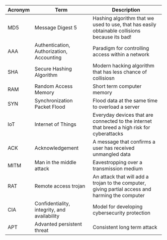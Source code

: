 Acronym | Term | Description
----| ----| -----
MD5 | Message Digest 5 | Hashing algorithm that we used to use, that has easily obtainable collisions because its bad!
AAA | Authentication, Authorization, Accounting | Paradigm for controlling access within a network
SHA | Secure Hashing Algorithm | Modern hacking algorithm that has less chance of collisiosn
RAM | Random Access Memory | Short term computer memory
SYN | Synchronization Packet Flood | Flood data at the same time to overload a server
IoT | Internet of Things | Everyday devices that are connected to the internet that breed a high risk for cyberattacks
ACK | Acknowledgement | A message that confirms a user has received unmangled data
MITM | Man in the middle attack | Eavestropping over a transmission medium
RAT | Remote access trojan | An attack that will add a trojan to the computer, giving partial access and harming the computer
CIA | Confidentiality, integrity, and availability | Model for developing cybersecurity protection
APT | Advanted persistent threat | Consistent long term attack
